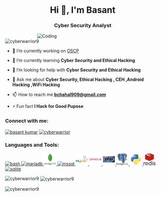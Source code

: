 <h1 align="center">Hi 👋, I'm Basant</h1>
<h3 align="center">Cyber Security Analyst</h3>
<img align="right" alt="Coding" width="400" src="https://c4.wallpaperflare.com/wallpaper/25/169/240/face-skull-mechanism-robot-wallpaper-preview.jpg" >

<p align="left"> <img src="https://komarev.com/ghpvc/?username=cyberwarrior9&label=Profile%20views&color=0e75b6&style=flat" alt="cyberwarrior9" /> </p>

- 🔭 I’m currently working on [OSCP](https://www.youtube.com/channel/UCZ66G8wZ_jN3HjCVhxueRSg)

- 🌱 I’m currently learning **Cyber Security and Ethical Hacking**

- 🤝 I’m looking for help with **Cyber Security and Ethical Hacking**

- 💬 Ask me about **Cyber Security, Ethical Hacking , CEH ,Android Hacking ,WiFi Hacking**

- 📫 How to reach me **bchahal909@gmail.com**

- ⚡ Fun fact **I Hack for Good Pupose**

<h3 align="left">Connect with me:</h3>
<p align="left">
<a href="https://linkedin.com/in/basant kumar" target="blank"><img align="center" src="https://raw.githubusercontent.com/rahuldkjain/github-profile-readme-generator/master/src/images/icons/Social/linked-in-alt.svg" alt="basant kumar" height="30" width="40" /></a>
<a href="https://www.youtube.com/c/cyberwarrior" target="blank"><img align="center" src="https://raw.githubusercontent.com/rahuldkjain/github-profile-readme-generator/master/src/images/icons/Social/youtube.svg" alt="cyberwarrior" height="30" width="40" /></a>
</p>

<h3 align="left">Languages and Tools:</h3>
<p align="left"> <a href="https://www.gnu.org/software/bash/" target="_blank" rel="noreferrer"> <img src="https://www.vectorlogo.zone/logos/gnu_bash/gnu_bash-icon.svg" alt="bash" width="40" height="40"/> </a> <a href="https://mariadb.org/" target="_blank" rel="noreferrer"> <img src="https://www.vectorlogo.zone/logos/mariadb/mariadb-icon.svg" alt="mariadb" width="40" height="40"/> </a> <a href="https://www.mongodb.com/" target="_blank" rel="noreferrer"> <img src="https://raw.githubusercontent.com/devicons/devicon/master/icons/mongodb/mongodb-original-wordmark.svg" alt="mongodb" width="40" height="40"/> </a> <a href="https://www.microsoft.com/en-us/sql-server" target="_blank" rel="noreferrer"> <img src="https://www.svgrepo.com/show/303229/microsoft-sql-server-logo.svg" alt="mssql" width="40" height="40"/> </a> <a href="https://www.mysql.com/" target="_blank" rel="noreferrer"> <img src="https://raw.githubusercontent.com/devicons/devicon/master/icons/mysql/mysql-original-wordmark.svg" alt="mysql" width="40" height="40"/> </a> <a href="https://www.oracle.com/" target="_blank" rel="noreferrer"> <img src="https://raw.githubusercontent.com/devicons/devicon/master/icons/oracle/oracle-original.svg" alt="oracle" width="40" height="40"/> </a> <a href="https://www.php.net" target="_blank" rel="noreferrer"> <img src="https://raw.githubusercontent.com/devicons/devicon/master/icons/php/php-original.svg" alt="php" width="40" height="40"/> </a> <a href="https://www.postgresql.org" target="_blank" rel="noreferrer"> <img src="https://raw.githubusercontent.com/devicons/devicon/master/icons/postgresql/postgresql-original-wordmark.svg" alt="postgresql" width="40" height="40"/> </a> <a href="https://www.python.org" target="_blank" rel="noreferrer"> <img src="https://raw.githubusercontent.com/devicons/devicon/master/icons/python/python-original.svg" alt="python" width="40" height="40"/> </a> <a href="https://redis.io" target="_blank" rel="noreferrer"> <img src="https://raw.githubusercontent.com/devicons/devicon/master/icons/redis/redis-original-wordmark.svg" alt="redis" width="40" height="40"/> </a> <a href="https://www.sqlite.org/" target="_blank" rel="noreferrer"> <img src="https://www.vectorlogo.zone/logos/sqlite/sqlite-icon.svg" alt="sqlite" width="40" height="40"/> </a> </p>

<p><img align="left" src="https://github-readme-stats.vercel.app/api/top-langs?username=cyberwarrior9&show_icons=true&locale=en&layout=compact" alt="cyberwarrior9" /></p>

<p>&nbsp;<img align="center" src="https://github-readme-stats.vercel.app/api?username=cyberwarrior9&show_icons=true&locale=en" alt="cyberwarrior9" /></p>

<p><img align="center" src="https://github-readme-streak-stats.herokuapp.com/?user=cyberwarrior9&" alt="cyberwarrior9" /></p>
